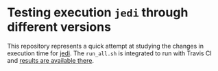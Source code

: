 # Testing execution `jedi` through different versions

This repository represents a quick attempt at studying the changes in execution
time for [jedi](). The `run_all.sh` is integrated to run with Travis CI and
[results are available there](https://travis-ci.org/leifdenby/jedi-testing).
